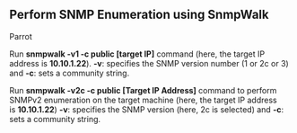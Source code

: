 ## Perform SNMP Enumeration using SnmpWalk

Parrot

Run **snmpwalk -v1 -c public [target IP]** command (here, the target IP address is **10.10.1.22**).
**-v**: specifies the SNMP version number (1 or 2c or 3) and **-c**: sets a community string.

Run **snmpwalk -v2c -c public [Target IP Address]** command to perform SNMPv2 enumeration on the target machine (here, the target IP address is **10.10.1.22**)
**-v**: specifies the SNMP version (here, 2c is selected) and **-c**: sets a community string.


